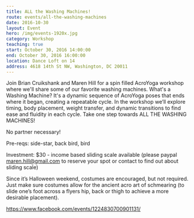 ```yaml
---
title: ALL the Washing Machines!
route: events/all-the-washing-machines
date: 2016-10-30
layout: Event
hero: /img/events-1920x.jpg
category: Workshop
teaching: true
start: October 30, 2016 14:00:00
end: October 30, 2016 16:00:00
location: Dance Loft on 14
address: 4618 14th St NW, Washington, DC 20011
---
```


Join Brian Cruikshank and Maren Hill for a spin filled AcroYoga workshop where we'll share some of our favorite washing machines. What's a Washing Machine? It's a dynamic sequence of AcroYoga poses that ends where it began, creating a repeatable cycle. In the workshop we’ll explore timing, body placement, weight transfer, and dynamic transitions to find ease and fluidity in each cycle. Take one step towards ALL THE WASHING MACHINES!

No partner necessary!

Pre-reqs: side-star, back bird, bird

Investment: $30 - income based sliding scale available (please paypal maren.hill@gmail.com to reserve your spot or contact to find out about sliding scale)

Since it’s Halloween weekend, costumes are encouraged, but not required. Just make sure costumes allow for the ancient acro art of schmearing (to slide one’s foot across a flyers hip, back or thigh to achieve a more desirable placement).

https://www.facebook.com/events/1224830700901131/
